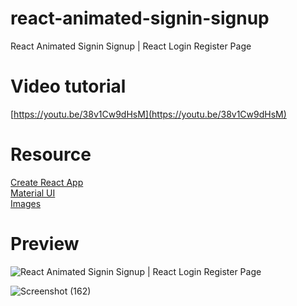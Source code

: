 # react-animated-signin-signup
  React Animated Signin Signup | React Login Register Page

# Video tutorial

[https://youtu.be/38v1Cw9dHsM](https://youtu.be/38v1Cw9dHsM)<br>

# Resource

[Create React App](https://create-react-app.dev/)<br>
[Material UI](https://create-react-app.dev/)<br>
[Images](https://www.freepik.com/)<br>

# Preview

 ![React Animated Signin Signup | React Login Register Page](https://github.com/trananhtuat/react-animated-signin-signup/assets/67447840/2b8dbe86-b732-48cb-b035-f44871fd883f)

 ![Screenshot (162)](https://github.com/trananhtuat/react-animated-signin-signup/assets/67447840/3031d08e-5a8a-435d-ab0d-7248c034372e)
